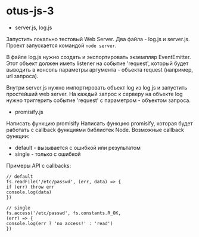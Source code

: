# otus-js-3

* server.js, log.js

Запустить локально тестовый Web Server. Два файла - log.js и server.js. Проект запускается командой `node server`.

 В файле log.js нужно создать и экспортировать экземпляр EventEmitter. Этот объект должен иметь listener на событие 'request', который будет выводить в консоль параметры аргумента - объекта request (например, url запроса).

Внутри server.js нужно импортировать объект log из log.js и запустить простейший web server. На каждый запрос к серверу на объекте log нужно триггерить событие 'request' с параметром - объектом запроса.

* promisify.js

Написать функцию promisify
Написать функцию promisify, которая будет работать с callback функциями библиотек Node.
Возможные callback функции:
- default - вызывается с ошибкой или результатом
- single - только с ошибкой

Примеры API с callbacks:

```
// default
fs.readFile('/etc/passwd', (err, data) => {
if (err) throw err
console.log(data)
})

// single
fs.access('/etc/passwd', fs.constants.R_OK,
(err) => {
console.log(err ? 'no access!' : 'read')
})
```